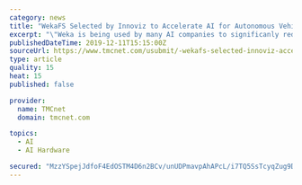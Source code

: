 ```yaml
---
category: news
title: "WekaFS Selected by Innoviz to Accelerate AI for Autonomous Vehicle Innovations"
excerpt: "\"Weka is being used by many AI companies to significanly reduce AI training Epochs. We can help companies shorten wall clock time by ensuring the GPU cluster is fully saturated with as much data as the application needs. Managing large amounts of data is ..."
publishedDateTime: 2019-12-11T15:15:00Z
sourceUrl: https://www.tmcnet.com/usubmit/-wekafs-selected-innoviz-accelerate-ai-autonomous-vehicle-innovations-/2019/12/11/9068168.htm
type: article
quality: 15
heat: 15
published: false

provider:
  name: TMCnet
  domain: tmcnet.com

topics:
  - AI
  - AI Hardware

secured: "MzzYSpejJdfoF4EdOSTM4D6n2BCv/unUDPmavpAhAPcL/i7TQ5SsTcyqZug9DI6a6qNeKsr68akZWum+m2ieGIbC5PZ/ZxUEbHnb1mya5s6odc+aqE/ehch1okFdwdpGNbN+GKg7gunJKMypju/TdWzchYs6yo3Kg/jTemgjEq/CSuw/1HuYaHpmLZjCdXOWZx9MpQ41KlpnMjUm9H9gAkRQCgldIfOw0H8fLxp8I9ubB/eVE7P7CASIAjT5A281vTRxJOterOLgIrkKg3vOiA==;pQwRqZHA9Fvk+3o+y+I2UA=="
---
```


